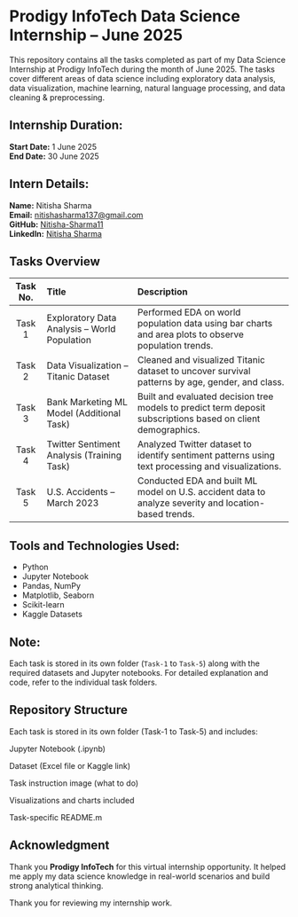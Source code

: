 # Prodigy InfoTech Data Science Internship – June 2025

This repository contains all the tasks completed as part of my Data Science Internship at Prodigy InfoTech during the month of June 2025. The tasks cover different areas of data science including exploratory data analysis, data visualization, machine learning, natural language processing, and data cleaning & preprocessing.

## Internship Duration:
**Start Date:** 1 June 2025  
**End Date:** 30 June 2025

## Intern Details:
**Name:** Nitisha Sharma  
**Email:** nitishasharma137@gmail.com  
**GitHub:** [Nitisha-Sharma11](https://github.com/Nitisha-Sharma11)  
**LinkedIn:** [Nitisha Sharma](https://www.linkedin.com/in/nitisha-sharma-0a499b369)

## Tasks Overview

| Task No. | Title                                      | Description                                                                 |
|:--------:|:-------------------------------------------|:-----------------------------------------------------------------------------|
| Task 1   | Exploratory Data Analysis – World Population | Performed EDA on world population data using bar charts and area plots to observe population trends. |
| Task 2   | Data Visualization – Titanic Dataset       | Cleaned and visualized Titanic dataset to uncover survival patterns by age, gender, and class. |
| Task 3   | Bank Marketing ML Model (Additional Task)  | Built and evaluated decision tree models to predict term deposit subscriptions based on client demographics. |
| Task 4   | Twitter Sentiment Analysis (Training Task) | Analyzed Twitter dataset to identify sentiment patterns using text processing and visualizations. |
| Task 5   | U.S. Accidents – March 2023                | Conducted EDA and built ML model on U.S. accident data to analyze severity and location-based trends. |

## Tools and Technologies Used:
- Python  
- Jupyter Notebook  
- Pandas, NumPy  
- Matplotlib, Seaborn  
- Scikit-learn  
- Kaggle Datasets  

## Note:
Each task is stored in its own folder (`Task-1` to `Task-5`) along with the required datasets and Jupyter notebooks. For detailed explanation and code, refer to the individual task folders.

## Repository Structure

Each task is stored in its own folder (Task-1 to Task-5) and includes:

Jupyter Notebook (.ipynb)

Dataset (Excel file or Kaggle link)

Task instruction image (what to do)

Visualizations and charts included

Task-specific README.m

## Acknowledgment

Thank you **Prodigy InfoTech** for this virtual internship opportunity. It helped me apply my data science knowledge in real-world scenarios and build strong analytical thinking.

Thank you for reviewing my internship work.
